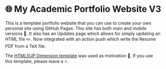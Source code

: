 # 🌐 My Academic Portfolio Website V3

This is a template portfolio website that you can use to create your own personal site using GitHub Pages. This site has both main and mobile versions 📱. It also has an Updates page which allows for simply updating an HTML file ✏️. Now integrated with an action push which write the Resume PDF from a TeX file.

The [HTML5UP Dimension template](https://html5up.net/dimension) was used as motivation 🎨. If you use this template, please leave a ⭐.
